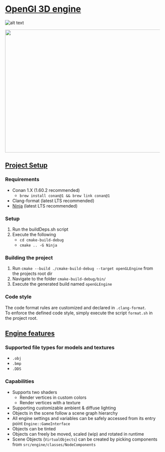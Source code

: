 # <u><b>OpenGl 3D engine</b></u>

![alt text](https://github.com/Sokkero/openGL-engine/blob/master/src/resources/misc/engine.gif "Logo Title Text 1")

<img src="https://github.com/Sokkero/openGL-engine/blob/master/src/resources/misc/engine.gif" width="600" height="400" />

## <u>Project Setup</u>
### Requirements
- Conan 1.X (1.60.2 recommended)
    - `brew install conan@1 && brew link conan@1`
- Clang-format (latest LTS recommended)
- <a href="https://ninja-build.org/">Ninja</a> (latest LTS recommended)
### Setup
1) Run the buildDeps.sh script
2) Execute the following
   - `cd cmake-build-debug`
   - `cmake .. -G Ninja`

### Building the project
1) Run `cmake --build ./cmake-build-debug --target openGLEngine` from the projects root dir
2) Navigate to the folder `cmake-build-debug/bin/`
3) Execute the generated build named `openGLEngine`

### Code style
The code format rules are customized and declared in `.clang-format`.<br>
To enforce the defined code style, simply execute the script `format.sh` in the project root.

## <u>Engine features</u>
### Supported file types for models and textures
- `.obj`
- `.bmp`
- `.DDS`

### Capabilities
- Supports two shaders
  - Render vertices in custom colors
  - Render vertices with a texture
- Supporting customizable ambient & diffuse lighting
- Objects in the scene follow a scene graph hierarchy
- All engine settings and variables can be safely accessed from its entry point `Engine::GameInterface`
- Objects can be tinted
- Objects can freely be moved, scaled (wip) and rotated in runtime
- Scene Objects (`VirtualObjects`) can be created by picking components from `src/engine/classes/NodeComponents`